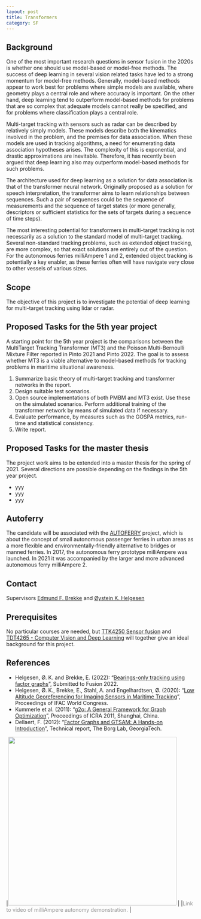 ```yaml
---
layout: post
title: Transformers
category: SF
---
```

## Background

One of the most important research questions in sensor fusion in the 2020s is whether one should use model-based or model-free methods. The success of deep learning in several vision related tasks have led to a strong momentum for model-free methods. Generally, model-based methods appear to work best for problems where simple models are available, where geometry plays a central role and where accuracy is important. On the other hand, deep learning tend to outperform model-based methods for problems that are so complex that adequate models cannot really be specified, and for problems where classification plays a central role. 

Multi-target tracking with sensors such as radar can be described by relatively simply models. These models describe both the kinematics involved in the problem, and the premises for data association. When these models are used in tracking algorithms, a need for enumerating data association hypotheses arises. The complexity of this is exponential, and drastic approximations are inevitable. Therefore, it has recently been argued that deep learning also may outperform model-based methods for such problems. 

The architecture used for deep learning as a solution for data association is that of the transformer neural network. Originally proposed as a solution for speech interpretation, the transformer aims to learn relationships between sequences. Such a pair of sequences could be the sequence of measurements and the sequence of target states (or more generally, descriptors or sufficient statistics for the sets of targets during a sequence of time steps). 

The most interesting potential for transformers in multi-target tracking is not necessarily as a solution to the standard model of multi-target tracking. Several non-standard tracking problems, such as extended object tracking, are more complex, so that exact solutions are entirely out of the question.  For the autonomous ferries milliAmpere 1 and 2, extended object tracking is potentially a key enabler, as these ferries often will have navigate very close to other vessels of various sizes.


## Scope
The objective of this project is to investigate the potential of deep learning for multi-target tracking using lidar or radar.


## Proposed Tasks for the 5th year project

A starting point for the 5th year project is the comparisons between the MultiTarget Tracking Transformer (MT3) and the Poisson Multi-Bernoulli Mixture Filter reported in Pinto 2021 and Pinto 2022. The goal is to assess whether MT3 is a viable alternative to model-based methods for tracking problems in maritime situational awareness. 

1. Summarize basic theory of multi-target tracking and transformer networks in the report. 
2. Design suitable test scenarios.
3. Open source implementations of both PMBM and MT3 exist. Use these on the simulated scenarios. Perform additional training of the transformer network by means of simulated data if necessary.
4. Evaluate performance, by measures such as the GOSPA metrics, run-time and statistical consistency.  
5. Write report.

## Proposed Tasks for the master thesis

The project work aims to be extended into a master thesis for the spring of 2021. Several directions are possible depending on the findings in the 5th year project.  

* yyy
* yyy
* yyy

## Autoferry

The candidate will be associated with the [AUTOFERRY] project, which is about the concept of small autonomous passenger ferries in urban areas as a more flexible and environmentally-friendly alternative to bridges or manned ferries. In 2017, the autonomous ferry prototype milliAmpere was launched. In 2021 it was accompanied by the larger and more advanced autonomous ferry milliAmpere 2.

## Contact
Supervisors [Edmund F. Brekke](http://www.ntnu.no/ansatte/edmundfo) and 
[Øystein K. Helgesen](https://www.ntnu.no/ansatte/oystein.k.helgesen)

## Prerequisites

No particular courses are needed, but [TTK4250 Sensor fusion] and [TDT4265 - Computer Vision and Deep Learning] will together give an ideal background for this project.

## References

* Helgesen, Ø. K. and Brekke, E. (2022): “[Bearings-only tracking using factor graphs](https://folk.ntnu.no/edmundfo/fusion2022preprints/HelgesenBrekkeBearingFactor.pdf)”, Submitted to Fusion 2022. 
* Helgesen, Ø. K., Brekke, E., Stahl, A. and Engelhardtsen, Ø. (2020): “[Low Altitude Georeferencing for Imaging Sensors in Maritime Tracking](https://ntnuopen.ntnu.no/ntnu-xmlui/handle/11250/2758973)”, Proceedings of IFAC World Congress. 
* Kummerle et al. (2011): “[g2o: A General Framework for Graph Optimization](https://www.cct.lsu.edu/~kzhang/papers/g2o.pdf)”, Proceedings of ICRA 2011, Shanghai, China.
* Dellaert, F. (2012): “[Factor Graphs and GTSAM: A Hands-on Introduction](https://borg.cc.gatech.edu/sites/edu.borg/files/downloads/gtsam.pdf)”, Technical report, The Borg Lab, GeorgiaTech.


|[<img src="https://img.youtube.com/vi/Ry3-yxVaDuE/0.jpg" width="450">](https://www.youtube.com/watch?v=Ry3-yxVaDuE) |
|<span style="color:#959595">Link to video of milliAmpere autonomy demonstration. </span> |

[TTK4250 Sensor fusion]: http://folk.ntnu.no/edmundfo/msc2019-2020/sf13chapters.pdf
[Helgesen et al. 2020]: https://ntnuopen.ntnu.no/ntnu-xmlui/handle/11250/2758973
[Helgesen and Brekke 2022]: https://folk.ntnu.no/edmundfo/fusion2022preprints/HelgesenBrekkeBearingFactor.pdf
[TTK4255 Robotic Vision]: https://www.ntnu.edu/studies/courses/TTK4255#tab=omEmnet
[(Helgesen and Brekke 2022)]: https://folk.ntnu.no/edmundfo/fusion2022preprints/HelgesenBrekkeBearingFactor.pdf
[AUTOFERRY]: https://www.ntnu.edu/autoferry
[TDT4265 - Computer Vision and Deep Learning]: https://www.ntnu.no/studier/emner/TDT4265#tab=omEmnet